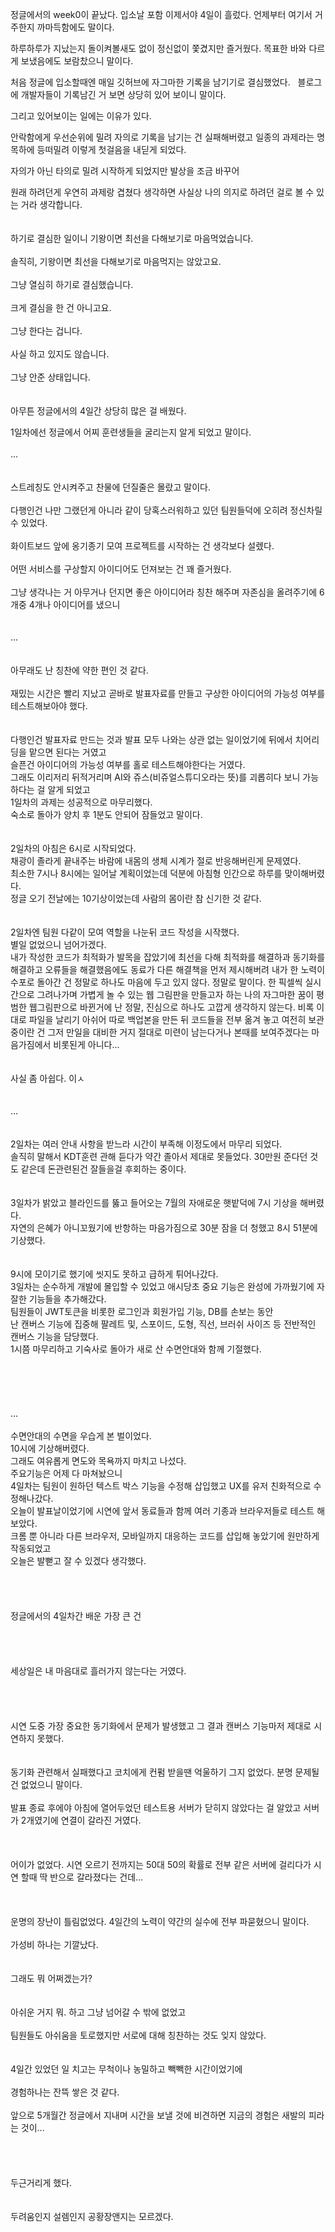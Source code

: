 정글에서의 week0이 끝났다. 입소날 포함 이제서야 4일이 흘렀다. 언제부터 여기서 거주한지 까마득함에도 말이다.

하루하루가 지났는지 돌이켜볼새도 없이 정신없이 쫓겼지만 즐거웠다. 목표한 바와 다르게 보냈음에도 보람찼으니 말이다.

처음 정글에 입소할때엔 매일 깃허브에 자그마한 기록을 남기기로 결심했었다.
&nbsp;
블로그에 개발자들이 기록남긴 거 보면 상당히 있어 보이니 말이다.

그리고 있어보이는 일에는 이유가 있다.

안락함에게 우선순위에 밀려 자의로 기록을 남기는 건 실패해버렸고 일종의 과제라는 명목하에 등떠밀려 이렇게 첫걸음을 내딛게 되었다.

자의가 아닌 타의로 밀려 시작하게 되었지만 발상을 조금 바꾸어

원래 하려던게 우연히 과제랑 겹쳤다 생각하면 사실상 나의 의지로 하려던 걸로 볼 수 있는 거라 생각합니다.
<br><br><br>
하기로 결심한 일이니 기왕이면 최선을 다해보기로 마음먹었습니다.  
<br>
솔직히, 기왕이면 최선을 다해보기로 마음먹지는 않았고요.  
<br>
그냥 열심히 하기로 결심했습니다.  
<br>
크게 결심을 한 건 아니고요.  
<br>
그냥 한다는 겁니다.  
<br>
사실 하고 있지도 않습니다.  
<br>
그냥 안준 상태입니다.  
<br>
<br>
아무튼 정글에서의 4일간 상당히 많은 걸 배웠다.

1일차에선 정글에서 어찌 훈련생들을 굴리는지 알게 되었고 말이다.
<br>
<br>
...
<br>
<br>
<br>
스트레칭도 안시켜주고 찬물에 던질줄은 몰랐고 말이다.  
<br>
다행인건 나만 그랬던게 아니라 같이 당혹스러워하고 있던 팀원들덕에 오히려 정신차릴 수 있었다.  
<br>
화이트보드 앞에 옹기종기 모여 프로젝트를 시작하는 건 생각보다 설렜다.  
<br>
어떤 서비스를 구상할지 아이디어도 던져보는 건 꽤 즐거웠다.  
<br>
그냥 생각나는 거 아무거나 던지면 좋은 아이디어라 칭찬 해주며 자존심을 올려주기에 6개중 4개나 아이디어를 냈으니
<br><br><br>
...
<br>
<br>
<br>
아무래도 난 칭찬에 약한 편인 것 같다.
<br><br>
재밌는 시간은 빨리 지났고 곧바로 발표자료를 만들고 구상한 아이디어의 가능성 여부를 테스트해보아야 했다.<br>
<br><br>
다행인건 발표자료 만드는 것과 발표 모두 나와는 상관 없는 일이었기에 뒤에서 치어리딩을 맡으면 된다는 거였고<br>
슬픈건 아이디어의 가능성 여부를 홀로 테스트해야한다는 거였다.
<br>
그래도 이리저리 뒤적거리며 AI와 쥬스(비쥬얼스튜디오라는 뜻)를 괴롭히다 보니 가능하다는 걸 알게 되었고<br>
1일차의 과제는 성공적으로 마무리했다.<br>
숙소로 돌아가 양치 후 1분도 안되어 잠들었고 말이다.
<br><br><br>
2일차의 아침은 6시로 시작되었다.<br>
채광이 졸라게 끝내주는 바람에 내몸의 생체 시계가 절로 반응해버린게 문제였다.<br>
최소한 7시나 8시에는 일어날 계획이었는데 덕분에 아침형 인간으로 하루를 맞이해버렸다.<br>
정글 오기 전날에는 10기상이었는데 사람의 몸이란 참 신기한 것 같다.<br>
<br><br>
2일차엔 팀원 다같이 모여 역할을 나눈뒤 코드 작성을 시작했다.<br>
별일 없었으니 넘어가겠다.<br>
내가 작성한 코드가 최적화가 발목을 잡았기에 최선을 다해 최적화를 해결하과 동기화를 해결하고 오류들을 해결했음에도 동료가 다른 해결책을 먼저 제시해버려 내가 한 노력이 수포로 돌아간 건 정말로 하나도 마음에 두고 있지 않다. 정말로 말이다. 한 픽셀씩 실시간으로 그려나가며 가볍게 놀 수 있는 웹 그림판을 만들고자 하는 나의 자그마한 꿈이 평범한 웹그림판으로 바뀐거에 난 정말, 진심으로 하나도 고깝게 생각하지 않는다. 비록 이대로 파일을 날리기 아쉬어 따로 백업본을 만든 뒤 코드들을 전부 옮겨 놓고 여전히 보관중이란 건 그저 만일을 대비한 거지 절대로 미련이 남는다거나 본때를 보여주겠다는 마음가짐에서 비롯된게 아니다...<br><br><br>
사실 좀 아쉽다. 이ㅅ<br><br><br>
...
<br><br><br>
2일차는 여러 안내 사항을 받느라 시간이 부족해 이정도에서 마무리 되었다.<br>
솔직히 말해서 KDT훈련 관해 듣다가 약간 졸아서 제대로 못들었다. 30만원 준다던 것도 같은데 돈관련된건 잘들을걸 후회하는 중이다.
<br><br><br>
3일차가 밝았고 블라인드를 뚫고 들어오는 7월의 자애로운 햇밭덕에 7시 기상을 해버렸다.
<br>
자연의 은혜가 아니꼬웠기에 반항하는 마음가짐으로 30분 잠을 더 청했고 8시 51분에 기상했다.
<br>
<br>
<br>
9시에 모이기로 했기에 씻지도 못하고 급하게 튀어나갔다.
<br>
3일차는 순수하게 개발에 몰입할 수 있었고 애시당초 중요 기능은 완성에 가까웠기에 자잘한 기능들을 추가해갔다.
<br>
팀원들이 JWT토큰을 비롯한 로그인과 회원가입 기능, DB를 손보는 동안
<br>
난 캔버스 기능에 집중해 팔레트 및, 스포이드, 도형, 직선, 브러쉬 사이즈 등 전반적인 캔버스 기능을 담당했다.
<br>
1시쯤 마무리하고 기숙사로 돌아가 새로 산 수면안대와 함께 기절했다.
<br>
<br>
<br>
<br>
<br>
<br>
...
<br>
<br>
수면안대의 수면을 우습게 본 벌이었다.
<br>
10시에 기상해버렸다.
<br>
그래도 여유롭게 면도와 목욕까지 마치고 나섰다.
<br>
주요기능은 어제 다 마쳐놨으니
<br>
4일차는 팀원이 원하던 텍스트 박스 기능을 수정해 삽입했고 UX를 유저 친화적으로 수정해나갔다.
<br>
오늘이 발표날이었기에 시연에 앞서 동료들과 함께 여러 기종과 브라우저들로 테스트 해보았다.
<br>
크롬 뿐 아니라 다른 브라우저, 모바일까지 대응하는 코드를 삽입해 놓았기에 원만하게 작동되었고
<br>
오늘은 발뻗고 잘 수 있겠다 생각했다.
<br>
<br>
<br>
<br>
<br>
정글에서의 4일차간 배운 가장 큰 건
<br><br>
<br>
<br><br>
세상일은 내 마음대로 흘러가지 않는다는 거였다.
<br><br>
<br>
<br><br>
시연 도중 가장 중요한 동기화에서 문제가 발생했고 그 결과 캔버스 기능마저 제대로 시연하지 못했다.
<br>
<br>
<br>
동기화 관련해서 실패했다고 코치에게 컨펌 받을땐 억울하기 그지 없었다. 분명 문제될 건 없었으니 말이다.
<br><br>
발표 종료 후에야 아침에 열어두었던 테스트용 서버가 닫히지 않았다는 걸 알았고 서버가 2개였기에 연결이 갈라진 거였다.
<br>
<br>
<br><br>
어이가 없었다. 시연 오르기 전까지는 50대 50의 확률로 전부 같은 서버에 걸리다가 시연 할때 딱 반으로 갈라졌다는 건데...
<br><br>
<br>
<br>
운명의 장난이 틀림없었다. 4일간의 노력이 약간의 실수에 전부 파묻혔으니 말이다.
<br><br>
가성비 하나는 기깔났다.
<br><br><br>
그래도 뭐 어쩌겠는가?
<br><br><br>
아쉬운 거지 뭐. 하고 그냥 넘어갈 수 밖에 없었고
<br><br>
팀원들도 아쉬움을 토로했지만 서로에 대해 칭찬하는 것도 잊지 않았다.
<br>
<br>
<br>
4일간 있었던 일 치고는 무척이나 농밀하고 빽빽한 시간이었기에
<br><br>
경험하나는 잔뜩 쌓은 것 같다.<br><br>
앞으로 5개월간 정글에서 지내며 시간을 보낼 것에 비견하면 지금의 경험은 새발의 피라는 것이...<br><br><br><br><br>
두근거리게 했다.<br><br><br>
두려움인지 설렘인지 공황장앤지는 모르겠다.<br><br><br>
